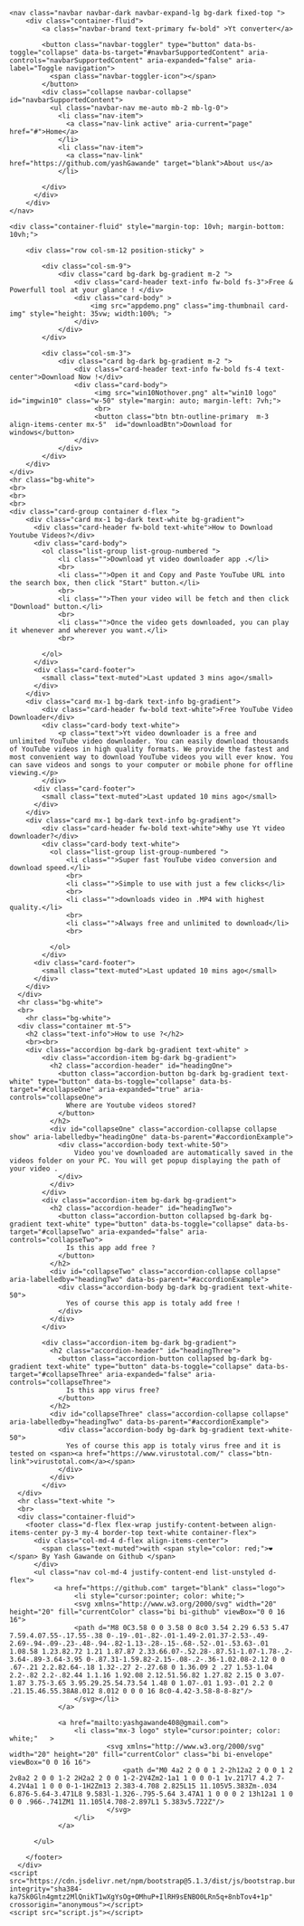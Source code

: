 <!doctype html>
<html lang="en">
  <head>
    <meta charset="utf-8">
    <meta name="viewport" content="width=device-width, initial-scale=1">
    <link href="https://cdn.jsdelivr.net/npm/bootstrap@5.1.3/dist/css/bootstrap.min.css" rel="stylesheet" integrity="sha384-1BmE4kWBq78iYhFldvKuhfTAU6auU8tT94WrHftjDbrCEXSU1oBoqyl2QvZ6jIW3" crossorigin="anonymous">
    <title>Home | Yt converter</title>
    <link rel="stylesheet" href="style.css">
  </head>
  <body class="bg-dark  ">
    
    <nav class="navbar navbar-dark navbar-expand-lg bg-dark fixed-top ">
        <div class="container-fluid">
            <a class="navbar-brand text-primary fw-bold" >Yt converter</a>
            
            <button class="navbar-toggler" type="button" data-bs-toggle="collapse" data-bs-target="#navbarSupportedContent" aria-controls="navbarSupportedContent" aria-expanded="false" aria-label="Toggle navigation">
              <span class="navbar-toggler-icon"></span>
            </button>
            <div class="collapse navbar-collapse" id="navbarSupportedContent">
              <ul class="navbar-nav me-auto mb-2 mb-lg-0">
                <li class="nav-item">
                  <a class="nav-link active" aria-current="page" href="#">Home</a>
                </li>
                <li class="nav-item">
                  <a class="nav-link" href="https://github.com/yashGawande" target="blank">About us</a>
                </li>
                 
            </div>
          </div>
        </div>
    </nav>

    <div class="container-fluid" style="margin-top: 10vh; margin-bottom: 10vh;">
        
        <div class="row col-sm-12 position-sticky" >

            <div class="col-sm-9">
                <div class="card bg-dark bg-gradient m-2 ">
                    <div class="card-header text-info fw-bold fs-3">Free & Powerfull tool at your glance ! </div>
                    <div class="card-body" >
                        <img src="appdemo.png" class="img-thumbnail card-img" style="height: 35vw; width:100%; ">
                    </div>
                </div>    
            </div>

            <div class="col-sm-3">
                <div class="card bg-dark bg-gradient m-2 ">
                    <div class="card-header text-info fw-bold fs-4 text-center">Download Now !</div>
                    <div class="card-body">
                         <img src="win10Nothover.png" alt="win10 logo" id="imgwin10" class="w-50" style="margin: auto; margin-left: 7vh;">
                         <br>
                         <button class="btn btn-outline-primary  m-3 align-items-center mx-5"  id="downloadBtn">Download for windows</button>
                    </div>
                </div>        
            </div>
        </div>
    </div>
    <hr class="bg-white">
    <br>
    <br>
    <br>
    <div class="card-group container d-flex ">
        <div class="card mx-1 bg-dark text-white bg-gradient">
          <div class="card-header fw-bold text-white">How to Download Youtube Videos?</div>
          <div class="card-body">
            <ol class="list-group list-group-numbered ">
                <li class="">Download yt video downloader app .</li>
                <br>
                <li class="">Open it and Copy and Paste YouTube URL into the search box, then click "Start" button.</li>
                <br>
                <li class="">Then your video will be fetch and then click  "Download" button.</li>
                <br>
                <li class="">Once the video gets downloaded, you can play it whenever and wherever you want.</li>
                <br>

            </ol>
          </div>
          <div class="card-footer">
            <small class="text-muted">Last updated 3 mins ago</small>
          </div>
        </div>
        <div class="card mx-1 bg-dark text-info bg-gradient">
            <div class="card-header fw-bold text-white">Free YouTube Video Downloader</div>
            <div class="card-body text-white">
                <p class="text">Yt video downloader is a free and unlimited YouTube video downloader. You can easily download thousands of YouTube videos in high quality formats. We provide the fastest and most convenient way to download YouTube videos you will ever know. You can save videos and songs to your computer or mobile phone for offline viewing.</p>
            </div>
          <div class="card-footer">
            <small class="text-muted">Last updated 10 mins ago</small>
          </div>
        </div>
        <div class="card mx-1 bg-dark text-info bg-gradient">
            <div class="card-header fw-bold text-white">Why use Yt video downloader?</div>
            <div class="card-body text-white">
              <ol class="list-group list-group-numbered ">
                  <li class="">Super fast YouTube video conversion and download speed.</li>
                  <br>
                  <li class="">Simple to use with just a few clicks</li>
                  <br>
                  <li class="">downloads video in .MP4 with highest quality.</li>
                  <br>
                  <li class="">Always free and unlimited to download</li>
                  <br>
  
              </ol>
            </div>
          <div class="card-footer">
            <small class="text-muted">Last updated 10 mins ago</small>
          </div>
        </div>
      </div>
      <hr class="bg-white">
      <br>
        <hr class="bg-white">
      <div class="container mt-5">
        <h2 class="text-info">How to use ?</h2>
        <br><br>
        <div class="accordion bg-dark bg-gradient text-white" >
            <div class="accordion-item bg-dark bg-gradient">
              <h2 class="accordion-header" id="headingOne">
                <button class="accordion-button bg-dark bg-gradient text-white" type="button" data-bs-toggle="collapse" data-bs-target="#collapseOne" aria-expanded="true" aria-controls="collapseOne">
                  Where are Youtube videos stored?
                </button>
              </h2>
              <div id="collapseOne" class="accordion-collapse collapse show" aria-labelledby="headingOne" data-bs-parent="#accordionExample">
                <div class="accordion-body text-white-50">
                    Video you've downloaded are automatically saved in the videos folder on your PC. You will get popup displaying the path of your video .
                </div>
              </div>
            </div>
            <div class="accordion-item bg-dark bg-gradient">
              <h2 class="accordion-header" id="headingTwo">
                <button class="accordion-button collapsed bg-dark bg-gradient text-white" type="button" data-bs-toggle="collapse" data-bs-target="#collapseTwo" aria-expanded="false" aria-controls="collapseTwo">
                  Is this app add free ?
                </button>
              </h2>
              <div id="collapseTwo" class="accordion-collapse collapse" aria-labelledby="headingTwo" data-bs-parent="#accordionExample">
                <div class="accordion-body bg-dark bg-gradient text-white-50">
                  Yes of course this app is totaly add free !
                </div>
              </div>
            </div>

            <div class="accordion-item bg-dark bg-gradient">
              <h2 class="accordion-header" id="headingThree">
                <button class="accordion-button collapsed bg-dark bg-gradient text-white" type="button" data-bs-toggle="collapse" data-bs-target="#collapseThree" aria-expanded="false" aria-controls="collapseThree">
                  Is this app virus free?
                </button>
              </h2>
              <div id="collapseThree" class="accordion-collapse collapse" aria-labelledby="headingTwo" data-bs-parent="#accordionExample">
                <div class="accordion-body bg-dark bg-gradient text-white-50">
                  Yes of course this app is totaly virus free and it is tested on <span><a href="https://www.virustotal.com/" class="btn-link">virustotal.com</a></span>
                </div>
              </div>
            </div>
      </div>
      <hr class="text-white ">
      <br>
      <div class="container-fluid">
        <footer class="d-flex flex-wrap justify-content-between align-items-center py-3 my-4 border-top text-white container-flex">
          <div class="col-md-4 d-flex align-items-center">
            <span class="text-muted">with <span style="color: red;">❤</span> By Yash Gawande on Github </span>
          </div>     
          <ul class="nav col-md-4 justify-content-end list-unstyled d-flex">
               <a href="https://github.com" target="blank" class="logo">
                    <li style="cursor:pointer; color: white;">
                    <svg xmlns="http://www.w3.org/2000/svg" width="20" height="20" fill="currentColor" class="bi bi-github" viewBox="0 0 16 16">
                    <path d="M8 0C3.58 0 0 3.58 0 8c0 3.54 2.29 6.53 5.47 7.59.4.07.55-.17.55-.38 0-.19-.01-.82-.01-1.49-2.01.37-2.53-.49-2.69-.94-.09-.23-.48-.94-.82-1.13-.28-.15-.68-.52-.01-.53.63-.01 1.08.58 1.23.82.72 1.21 1.87.87 2.33.66.07-.52.28-.87.51-1.07-1.78-.2-3.64-.89-3.64-3.95 0-.87.31-1.59.82-2.15-.08-.2-.36-1.02.08-2.12 0 0 .67-.21 2.2.82.64-.18 1.32-.27 2-.27.68 0 1.36.09 2 .27 1.53-1.04 2.2-.82 2.2-.82.44 1.1.16 1.92.08 2.12.51.56.82 1.27.82 2.15 0 3.07-1.87 3.75-3.65 3.95.29.25.54.73.54 1.48 0 1.07-.01 1.93-.01 2.2 0 .21.15.46.55.38A8.012 8.012 0 0 0 16 8c0-4.42-3.58-8-8-8z"/>
                    </svg></li>
                </a>

                <a href="mailto:yashgawande408@gmail.com">
                    <li class="mx-3 logo" style="cursor:pointer; color: white;"   >
                            <svg xmlns="http://www.w3.org/2000/svg" width="20" height="20" fill="currentColor" class="bi bi-envelope" viewBox="0 0 16 16">
                                <path d="M0 4a2 2 0 0 1 2-2h12a2 2 0 0 1 2 2v8a2 2 0 0 1-2 2H2a2 2 0 0 1-2-2V4Zm2-1a1 1 0 0 0-1 1v.217l7 4.2 7-4.2V4a1 1 0 0 0-1-1H2Zm13 2.383-4.708 2.825L15 11.105V5.383Zm-.034 6.876-5.64-3.471L8 9.583l-1.326-.795-5.64 3.47A1 1 0 0 0 2 13h12a1 1 0 0 0 .966-.741ZM1 11.105l4.708-2.897L1 5.383v5.722Z"/>
                            </svg>
                    </li>
                </a>

          </ul>
          
        </footer>
      </div>
    <script src="https://cdn.jsdelivr.net/npm/bootstrap@5.1.3/dist/js/bootstrap.bundle.min.js" integrity="sha384-ka7Sk0Gln4gmtz2MlQnikT1wXgYsOg+OMhuP+IlRH9sENBO0LRn5q+8nbTov4+1p" crossorigin="anonymous"></script>
    <script src="script.js"></script>
  </body>
</html>
